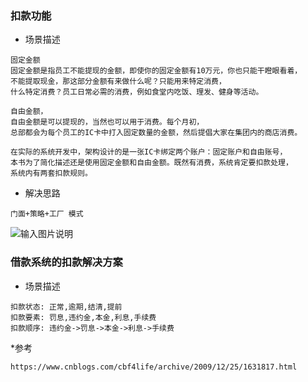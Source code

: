 ### 扣款功能
* 场景描述
```text
固定金额
固定金额是指员工不能提现的金额，即使你的固定金额有10万元，你也只能干瞪眼看着，
不能提取现金，那这部分金额有来做什么呢？只能用来特定消费，
什么特定消费？员工日常必需的消费，例如食堂内吃饭、理发、健身等活动。

自由金额，
自由金额是可以提现的，当然也可以用于消费。每个月初，
总部都会为每个员工的IC卡中打入固定数量的金额，然后提倡大家在集团内的商店消费。

在实际的系统开发中，架构设计的是一张IC卡绑定两个账户：固定账户和自由账号，
本书为了简化描述还是使用固定金额和自由金额。既然有消费，系统肯定要扣款处理，
系统内有两套扣款规则。
```
* 解决思路
```text
门面+策略+工厂 模式
```

![输入图片说明](https://github.com/qccr-twl2123/springcloud/blob/master/images/clip_image008_thumb.png "在这里输入图片标题")


### 借款系统的扣款解决方案
* 场景描述
```text
扣款状态: 正常,逾期,结清,提前
扣款要素: 罚息,违约金,本金,利息,手续费
扣款顺序: 违约金->罚息->本金->利息->手续费
```


*参考
```text
https://www.cnblogs.com/cbf4life/archive/2009/12/25/1631817.html
```

